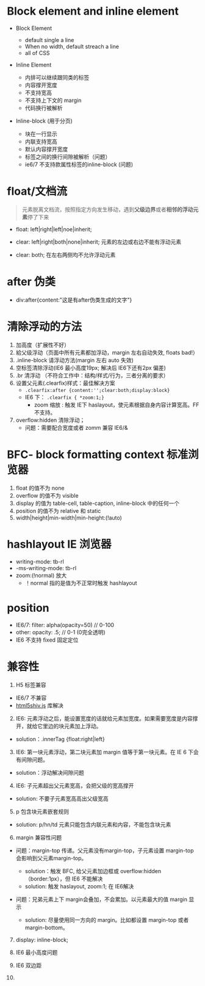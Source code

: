# Block element and inline element
- Block Element
	+ default single a line
	+ When no width, default streach a line
	+ all of CSS
- Inline Element
	+ 内排可以继续跟同类的标签
	+ 内容撑开宽度
	+ 不支持宽高
	+ 不支持上下文的 margin
	+ 代码换行被解析

- Inline-block (用于分页)
	+ 块在一行显示
	+ 内联支持宽高
	+ 默认内容撑开宽度
	+ 标签之间的换行间隙被解析（问题）
	+ ie6/7 不支持款属性标签的inline-block (问题)

# float/文档流
> 元素脱离文档流，按照指定方向发生移动，遇到**父级边界**或者**相邻的浮动元素**停了下来
- float: left|right|left|noe|inherit;

- clear: left|right|both|none|inherit; 元素的左边或右边不能有浮动元素
- clear: both; 在左右两侧均不允许浮动元素

# after 伪类
- div:after{content:"这是有after伪类生成的文字"}

# 清除浮动的方法
1. 加高度（扩展性不好）
2. 給父级浮动（页面中所有元素都加浮动，margin 左右自动失效, floats bad!）
3. .inline-block 请浮动方法(margin 左右 auto 失效)
4. 空标签清除浮动(IE6 最小高度19px; 解决后 IE6下还有2px 偏差)
5. .br 清浮动 （不符合工作中：结构/样式/行为，三者分离的要求）
6. 设置父元素(.clearfix)样式：最佳解决方案
	+ `.clearfix:after {content:'';clear:both;display:block}`
	+ IE6 下： `.clearfix { *zoom:1;}`
		* zoom 缩放 : 触发 IE下 haslayout，使元素根据自身内容计算宽高。FF 不支持。
7. overflow:hidden 清除浮动；
	+ 问题：需要配合宽度或者 zomm 兼容 IE6/&

# BFC- block formatting context 标准浏览器
1. float 的值不为 none
2. overflow 的值不为 visible
3. display 的值为 table-cell, table-caption, inline-block 中的任何一个
4. position 的值不为 relative 和 static
5. width|height|min-width|min-height:(!auto)

# hashlayout IE 浏览器
- writing-mode: tb-rl
- -ms-writing-mode: tb-rl
- zoom:(!normal) 放大
	+ ！normal 指的是值为不正常时触发 hashlayout

# position
- IE6/7: filter: alpha(opacity=50) // 0-100
- other: opacity: .5; // 0-1 (0完全透明)
- IE6 不支持 fixed 固定定位


# 兼容性
1. H5 标签兼容
- IE6/7 不兼容
- [html5shiv.js](https://github.com/aFarkas/html5shiv) 库解决

2. IE6: 元素浮动之后，能设置宽度的话就给元素加宽度。如果需要宽度是内容撑开，就给它里边的块元素加上浮动。
- solution：.innerTag {float:right|left}

3. IE6: 第一块元素浮动，第二块元素加 margin 值等于第一块元素。在 IE 6 下会有间隙问题。
- solution：浮动解决间隙问题

4. IE6: 子元素超出父元素宽高，会把父级的宽高撑开
- solution: 不要子元素宽高高出父级宽高

5. p 包含块元素嵌套规则
- solution: p/hn/td 元素只能包含内联元素和内容，不能包含块元素

6. margin 兼容性问题
- 问题：margin-top 传递。父元素没有margin-top，子元素设置 margin-top 会影响到父元素margin-top。
	+ solution：触发 BFC, 给父元素加边框或 overflow:hidden（border:1px），但 IE6 不能解决
	+ solution: 触发 haslayout, zoom:1; 在 IE6解决 

- 问题：兄弟元素上下 margin会叠加，不会累加。以元素最大的值 margin 显示
	+ solution: 尽量使用同一方向的 margin。比如都设置 margin-top 或者 margin-bottom。

7. display: inline-block;

8. IE6 最小高度问题

9. IE6 双边距

10. 